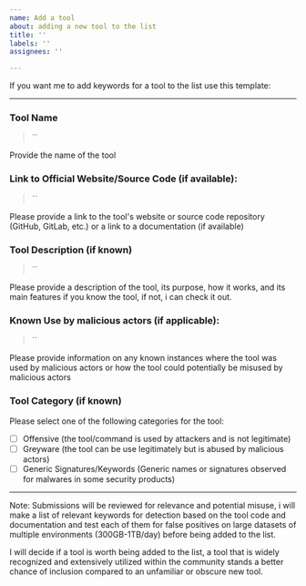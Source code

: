 ```yaml
---
name: Add a tool
about: adding a new tool to the list
title: ''
labels: ''
assignees: ''

---
```


If you want me to add keywords for a tool to the list use this template:

---
### Tool Name
>  ``

Provide the name of the tool

### Link to Official Website/Source Code (if available):
>  ``

Please provide a link to the tool's website or source code repository (GitHub, GitLab, etc.) or a link to a documentation (if available)

### Tool Description (if known)
>  ``

Please provide a description of the tool, its purpose, how it works, and its main features if you know the tool, if not, i can check it out.

### Known Use by malicious actors (if applicable):

>  ``

Please provide information on any known instances where the tool was used by malicious actors or how the tool could potentially be misused by malicious actors

### Tool Category (if known)
Please select one of the following categories for the tool: 
  - [ ] Offensive (the tool/command is used by attackers and is not legitimate)
  - [ ] Greyware (the tool can be use legitimately but is abused by malicious actors)
  - [ ] Generic Signatures/Keywords (Generic names or signatures observed for malwares in some security products)
---

Note: Submissions will be reviewed for relevance and potential misuse, i will make a list of relevant keywords for detection based on the tool code and documentation and test each of them for false positives on large datasets of multiple environments (300GB-1TB/day) before being added to the list.

I will decide if a tool is worth being added to the list, a tool that is widely recognized and extensively utilized within the community stands a better chance of inclusion compared to an unfamiliar or obscure new tool.
